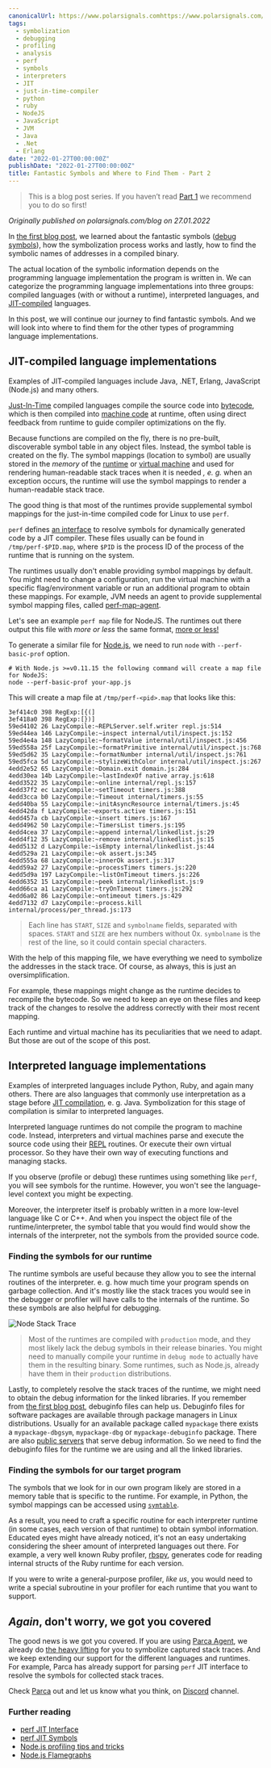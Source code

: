 ```yaml
---
canonicalUrl: https://www.polarsignals.comhttps://www.polarsignals.com/blog/posts/2022/01/27/fantastic-symbols-and-where-to-find-them-part-2
tags:
  - symbolization
  - debugging
  - profiling
  - analysis
  - perf
  - symbols
  - interpreters
  - JIT
  - just-in-time-compiler
  - python
  - ruby
  - NodeJS
  - JavaScript
  - JVM
  - Java
  - .Net
  - Erlang
date: "2022-01-27T00:00:00Z"
publishDate: "2022-01-27T00:00:00Z"
title: Fantastic Symbols and Where to Find Them - Part 2
---
```


> This is a blog post series. If you haven’t read [Part 1](https://www.polarsignals.com/blog/posts/2022/01/13/fantastic-symbols-and-where-to-find-them) we recommend you to do so first!

_Originally published on polarsignals.com/blog on 27.01.2022_

In [the first blog post](https://www.polarsignals.com/blog/posts/2022/01/13/fantastic-symbols-and-where-to-find-them), we learned about the fantastic symbols ([debug symbols](https://en.wikipedia.org/wiki/Debug_symbol)), how the symbolization process works and lastly, how to find the symbolic names of addresses in a compiled binary.

The actual location of the symbolic information depends on the programming language implementation the program is written in.
We can categorize the programming language implementations into three groups: compiled languages (with or without a runtime), interpreted languages, and [JIT-compiled](https://en.wikipedia.org/wiki/Just-in-time_compilation) languages.

In this post, we will continue our journey to find fantastic symbols. And we will look into where to find them for the other types of programming language implementations.

## JIT-compiled language implementations

Examples of JIT-compiled languages include Java, .NET, Erlang, JavaScript (Node.js) and many others.

[Just-In-Time](https://en.wikipedia.org/wiki/Just-in-time_compilation) compiled languages compile the source code into [bytecode](https://en.wikipedia.org/wiki/Bytecode), which is then compiled into [machine code](https://en.wikipedia.org/wiki/Machine_code) at runtime,
often using direct feedback from runtime to guide compiler optimizations on the fly.

Because functions are compiled on the fly, there is no pre-built, discoverable symbol table in any object files. Instead, the symbol table is created on the fly.
The symbol mappings (location to symbol) are usually stored in the _memory_ of the [runtime](<https://en.wikipedia.org/wiki/Runtime_(program_lifecycle_phase)>) or [virtual machine](https://en.wikipedia.org/wiki/Virtual_machine)
and used for rendering human-readable stack traces when it is needed _, e. g._ when an exception occurs, the runtime will use the symbol mappings to render a human-readable stack trace.

The good thing is that most of the runtimes provide supplemental symbol mappings for the just-in-time compiled code for Linux to use `perf`.

`perf` defines [an interface](https://github.com/torvalds/linux/blob/master/tools/perf/Documentation/jit-interface.txt) to resolve symbols for dynamically generated code by a JIT compiler.
These files usually can be found in `/tmp/perf-$PID.map`, where `$PID` is the process ID of the process of the runtime that is running on the system.

The runtimes usually don't enable providing symbol mappings by default.
You might need to change a configuration, run the virtual machine with a specific flag/environment variable or run an additional program to obtain these mappings.
For example, JVM needs an agent to provide supplemental symbol mapping files, called [perf-map-agent](https://github.com/jvm-profiling-tools/perf-map-agent).

Let's see an example `perf map` file for NodeJS. The runtimes out there output this file with _more or less_ the same format, [more or less!](https://github.com/parca-dev/parca-agent/issues/139)

To generate a similar file for [Node.js](https://en.wikipedia.org/wiki/Node.js), we need to run `node` with `--perf-basic-prof` option.

```shell
# With Node.js >=v0.11.15 the following command will create a map file for NodeJS:
node --perf-basic-prof your-app.js
```

This will create a map file at `/tmp/perf-<pid>.map` that looks like this:

```text
3ef414c0 398 RegExp:[{(]
3ef418a0 398 RegExp:[})]
59ed4102 26 LazyCompile:~REPLServer.self.writer repl.js:514
59ed44ea 146 LazyCompile:~inspect internal/util/inspect.js:152
59ed4e4a 148 LazyCompile:~formatValue internal/util/inspect.js:456
59ed558a 25f LazyCompile:~formatPrimitive internal/util/inspect.js:768
59ed5d62 35 LazyCompile:~formatNumber internal/util/inspect.js:761
59ed5fca 5d LazyCompile:~stylizeWithColor internal/util/inspect.js:267
4edd2e52 65 LazyCompile:~Domain.exit domain.js:284
4edd30ea 14b LazyCompile:~lastIndexOf native array.js:618
4edd3522 35 LazyCompile:~online internal/repl.js:157
4edd37f2 ec LazyCompile:~setTimeout timers.js:388
4edd3cca b0 LazyCompile:~Timeout internal/timers.js:55
4edd40ba 55 LazyCompile:~initAsyncResource internal/timers.js:45
4edd42da f LazyCompile:~exports.active timers.js:151
4edd457a cb LazyCompile:~insert timers.js:167
4edd4962 50 LazyCompile:~TimersList timers.js:195
4edd4cea 37 LazyCompile:~append internal/linkedlist.js:29
4edd4f12 35 LazyCompile:~remove internal/linkedlist.js:15
4edd5132 d LazyCompile:~isEmpty internal/linkedlist.js:44
4edd529a 21 LazyCompile:~ok assert.js:345
4edd555a 68 LazyCompile:~innerOk assert.js:317
4edd59a2 27 LazyCompile:~processTimers timers.js:220
4edd5d9a 197 LazyCompile:~listOnTimeout timers.js:226
4edd6352 15 LazyCompile:~peek internal/linkedlist.js:9
4edd66ca a1 LazyCompile:~tryOnTimeout timers.js:292
4edd6a02 86 LazyCompile:~ontimeout timers.js:429
4edd7132 d7 LazyCompile:~process.kill internal/process/per_thread.js:173
```

> Each line has `START`, `SIZE` and `symbolname` fields, separated with spaces. `START` and `SIZE` are hex numbers without 0x.
> `symbolname` is the rest of the line, so it could contain special characters.

With the help of this mapping file, we have everything we need to symbolize the addresses in the stack trace. Of course, as always, this is just an oversimplification.

For example, these mappings might change as the runtime decides to recompile the bytecode. So we need to keep an eye on these files and keep track of the changes to resolve the address correctly with their most recent mapping.

Each runtime and virtual machine has its peculiarities that we need to adapt. But those are out of the scope of this post.

## Interpreted language implementations

Examples of interpreted languages include Python, Ruby, and again many others.
There are also languages that commonly use interpretation as a stage before [JIT compilation](https://en.wikipedia.org/wiki/Just-in-time_compilation), e. g. Java.
Symbolization for this stage of compilation is similar to interpreted languages.

Interpreted language runtimes do not compile the program to machine code.
Instead, interpreters and virtual machines parse and execute the source code using their [REPL](https://en.wikipedia.org/wiki/Read%E2%80%93eval%E2%80%93print_loop) routines.
Or execute their own virtual processor. So they have their own way of executing functions and managing stacks.

If you observe (profile or debug) these runtimes using something like `perf`,
you will see symbols for the runtime. However, you won't see the language-level context you might be expecting.

Moreover, the interpreter itself is probably written in a more low-level language like C or C++.
And when you inspect the object file of the runtime/interpreter, the symbol table that you would find would show the internals of the interpreter, not the symbols from the provided source code.

### Finding the symbols for our runtime

The runtime symbols are useful because they allow you to see the internal routines of the interpreter. e. g. how much time your program spends on garbage collection.
And it's mostly like the stack traces you would see in the debugger or profiler will have calls to the internals of the runtime.
So these symbols are also helpful for debugging.

![Node Stack Trace](https://www.polarsignals.com/blog/posts/2022/01/node_stack_trace.png)

> Most of the runtimes are compiled with `production` mode, and they most likely lack the debug symbols in their release binaries.
> You might need to manually compile your runtime in `debug mode` to actually have them in the resulting binary.
> Some runtimes, such as Node.js, already have them in their `production` distributions.

Lastly, to completely resolve the stack traces of the runtime, we might need to obtain the debug information for the linked libraries.
If you remember from [the first blog post](/blog/posts/2022/01/13/fantastic-symbols-and-where-to-find-them), debuginfo files can help us.
Debuginfo files for software packages are available through package managers in Linux distributions.
Usually for an available package called `mypackage` there exists a `mypackage-dbgsym`, `mypackage-dbg` or `mypackage-debuginfo` package.
There are also [public servers](https://sourceware.org/elfutils/Debuginfod.html) that serve debug information.
So we need to find the debuginfo files for the runtime we are using and all the linked libraries.

### Finding the symbols for our target program

The symbols that we look for in our own program likely are stored in a memory table that is specific to the runtime.
For example, in Python, the symbol mappings can be accessed using [`symtable`](https://docs.python.org/3/library/symtable.html).

As a result, you need to craft a specific routine for each interpreter runtime (in some cases, each version of that runtime) to obtain symbol information.
Educated eyes might have already noticed, it's not an easy undertaking considering the sheer amount of interpreted languages out there.
For example, a very well known Ruby profiler, [rbspy](https://github.com/rbspy/rbspy/blob/master/ARCHITECTURE.md), generates code for reading internal structs of the Ruby runtime for each version.

If you were to write a general-purpose profiler, _like us_, you would need to write a special subroutine in your profiler for each runtime that you want to support.

## _Again_, don't worry, we got you covered

The good news is we got you covered. If you are using [Parca Agent](https://github.com/parca-dev/parca-agent), we already do [the heavy lifting](https://www.parca.dev/docs/symbolization) for you to symbolize captured stack traces.
And we keep extending our support for the different languages and runtimes.
For example, Parca has already support for parsing `perf` JIT interface to resolve the symbols for collected stack traces.

Check [Parca](https://www.parca.dev/) out and let us know what you think, on [Discord](https://discord.gg/ZgUpYgpzXy) channel.

### Further reading

- [perf JIT Interface](https://github.com/torvalds/linux/blob/master/tools/perf/Documentation/jit-interface.txt)
- [perf JIT Symbols](https://www.brendangregg.com/perf.html#JIT_Symbols)
- [Node.js profiling tips and tricks](https://joyeecheung.github.io/blog/2018/12/31/tips-and-tricks-node-core/)
- [Node.js Flamegraphs](https://www.brendangregg.com/blog/2014-09-17/node-flame-graphs-on-linux.html)
